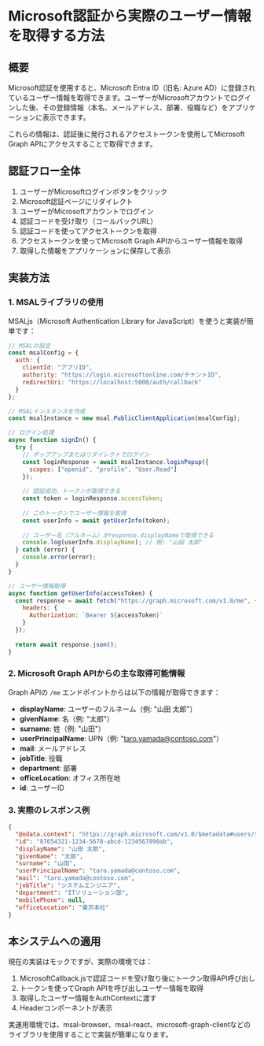 # Microsoft認証から実際のユーザー情報を取得する方法

## 概要

Microsoft認証を使用すると、Microsoft Entra ID（旧名: Azure AD）に登録されているユーザー情報を取得できます。ユーザーがMicrosoftアカウントでログインした後、その登録情報（本名、メールアドレス、部署、役職など）をアプリケーションに表示できます。

これらの情報は、認証後に発行されるアクセストークンを使用してMicrosoft Graph APIにアクセスすることで取得できます。

## 認証フロー全体

1. ユーザーがMicrosoftログインボタンをクリック
2. Microsoft認証ページにリダイレクト
3. ユーザーがMicrosoftアカウントでログイン
4. 認証コードを受け取り（コールバックURL）
5. 認証コードを使ってアクセストークンを取得
6. アクセストークンを使ってMicrosoft Graph APIからユーザー情報を取得
7. 取得した情報をアプリケーションに保存して表示

## 実装方法

### 1. MSALライブラリの使用

MSALjs（Microsoft Authentication Library for JavaScript）を使うと実装が簡単です：

```javascript
// MSALの設定
const msalConfig = {
  auth: {
    clientId: "アプリID",
    authority: "https://login.microsoftonline.com/テナントID",
    redirectUri: "https://localhost:5000/auth/callback"
  }
};

// MSALインスタンスを作成
const msalInstance = new msal.PublicClientApplication(msalConfig);

// ログイン処理
async function signIn() {
  try {
    // ポップアップまたはリダイレクトでログイン
    const loginResponse = await msalInstance.loginPopup({
      scopes: ["openid", "profile", "User.Read"]
    });
    
    // 認証成功、トークンが取得できる
    const token = loginResponse.accessToken;
    
    // このトークンでユーザー情報を取得
    const userInfo = await getUserInfo(token);
    
    // ユーザー名（フルネーム）がresponse.displayNameで取得できる
    console.log(userInfo.displayName); // 例: "山田 太郎"
  } catch (error) {
    console.error(error);
  }
}

// ユーザー情報取得
async function getUserInfo(accessToken) {
  const response = await fetch("https://graph.microsoft.com/v1.0/me", {
    headers: {
      Authorization: `Bearer ${accessToken}`
    }
  });
  
  return await response.json();
}
```

### 2. Microsoft Graph APIからの主な取得可能情報

Graph APIの `/me` エンドポイントからは以下の情報が取得できます：

- **displayName**: ユーザーのフルネーム（例: "山田 太郎"）
- **givenName**: 名（例: "太郎"）
- **surname**: 姓（例: "山田"）
- **userPrincipalName**: UPN（例: "taro.yamada@contoso.com"）
- **mail**: メールアドレス
- **jobTitle**: 役職
- **department**: 部署
- **officeLocation**: オフィス所在地
- **id**: ユーザーID

### 3. 実際のレスポンス例

```json
{
  "@odata.context": "https://graph.microsoft.com/v1.0/$metadata#users/$entity",
  "id": "87654321-1234-5678-abcd-1234567890ab",
  "displayName": "山田 太郎",
  "givenName": "太郎",
  "surname": "山田",
  "userPrincipalName": "taro.yamada@contoso.com",
  "mail": "taro.yamada@contoso.com",
  "jobTitle": "システムエンジニア",
  "department": "ITソリューション部",
  "mobilePhone": null,
  "officeLocation": "東京本社"
}
```

## 本システムへの適用

現在の実装はモックですが、実際の環境では：

1. MicrosoftCallback.jsで認証コードを受け取り後にトークン取得API呼び出し
2. トークンを使ってGraph APIを呼び出しユーザー情報を取得
3. 取得したユーザー情報をAuthContextに渡す
4. Headerコンポーネントが表示

実運用環境では、msal-browser、msal-react、microsoft-graph-clientなどのライブラリを使用することで実装が簡単になります。
